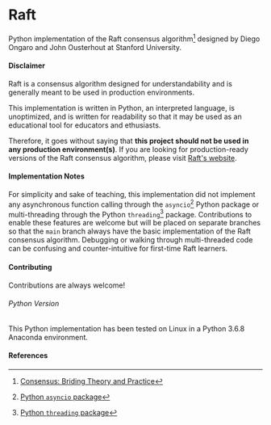 # Raft

Python implementation of the Raft consensus algorithm[^raft_book] designed by Diego Ongaro and John Ousterhout at Stanford University.

#### Disclaimer

Raft is a consensus algorithm designed for understandability and is generally meant to be used in production environments.

This implementation is written in Python, an interpreted language, is unoptimized, and is written for readability so that it may be used as an educational tool for educators and ethusiasts.

Therefore, it goes without saying that **this project should not be used in any production environment(s)**. If you are looking for production-ready versions of the Raft consensus algorithm, please visit [Raft's website](https://raft.github.io/).

#### Implementation Notes

For simplicity and sake of teaching, this implementation did not implement any asynchronous function calling through the `asyncio`[^asyncio_package] Python package or multi-threading through the Python `threading`[^threading_package] package. Contributions to enable these features are welcome but will be placed on separate branches so that the `main` branch always have the basic implementation of the Raft consensus algorithm. Debugging or walking through multi-threaded code can be confusing and counter-intuitive for first-time Raft learners.

#### Contributing

Contributions are always welcome!

###### Python Version

This Python implementation has been tested on Linux in a Python 3.6.8 Anaconda environment.

#### References

[^raft_book]: [Consensus: Briding Theory and Practice](https://raw.githubusercontent.com/ongardie/dissertation/master/book.pdf)
[^asyncio_package]: [Python `asyncio` package](https://docs.python.org/3/library/asyncio.html)
[^threading_package]: [Python `threading` package](https://docs.python.org/3/library/threading.html)
